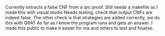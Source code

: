 Currently extracts a false CNF from a qrc proof.
Still needs a makefile as I made this with visual studio
Needs testing, check that output CNFs are indeed false. The other check is that strategies are added correctly, we do this with QRAT
As far as I know the program runs and gets an answer. I made this public to make it easier for me and others to test and finalise.
